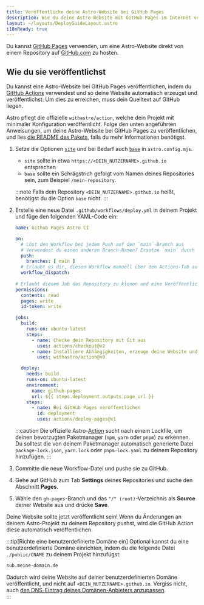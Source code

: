 ```yaml
---
title: Veröffentliche deine Astro-Website bei GitHub Pages
description: Wie du deine Astro-Website mit GitHub Pages im Internet veröffentlichst.
layout: ~/layouts/DeployGuideLayout.astro
i18nReady: true
---
```


Du kannst [GitHub Pages](https://pages.github.com/) verwenden, um eine Astro-Website direkt von einem Repository auf [GitHub.com](https://github.com/) zu hosten.

## Wie du sie veröffentlichst

Du kannst eine Astro-Website bei GitHub Pages veröffentlichen, indem du [GitHub Actions](https://github.com/features/actions) verwendest und so deine Website automatisch erzeugst und veröffentlichst. Um dies zu erreichen, muss dein Quelltext auf GitHub liegen.

Astro pflegt die offizielle `withastro/action`, welche dein Projekt mit minimaler Konfiguration veröffentlicht. Folge den unten angeführten Anweisungen, um deine Astro-Website bei GitHub Pages zu veröffentlichen, und lies [die README des Pakets](https://github.com/withastro/action), falls du mehr Informationen benötigst.

1. Setze die Optionen [`site`](/de/reference/configuration-reference/#site) und bei Bedarf auch [`base`](/de/reference/configuration-reference/#base) in `astro.config.mjs`.
    - `site` sollte in etwa `https://<DEIN_NUTZERNAME>.github.io` entsprechen
    - `base` sollte ein Schrägstrich gefolgt vom Namen deines Repositories sein, zum Beispiel `/mein-repository`.
    
    :::note
    Falls dein Repository `<DEIN_NUTZERNAME>.github.io` heißt, benötigst du die Option `base` nicht.
    :::

2. Erstelle eine neue Datei `.github/workflows/deploy.yml` in deinem Projekt und füge den folgenden YAML-Code ein:

    ```yaml
    name: Github Pages Astro CI

    on:
      # Löst den Workflow bei jedem Push auf den `main`-Branch aus
      # Verwendest du einen anderen Branch-Namen? Ersetze `main` durch den Namen deines Branches
      push:
        branches: [ main ]
      # Erlaubt es dir, diesen Workflow manuell über den Actions-Tab auf GitHub zu starten
      workflow_dispatch:
      
    # Erlaubt diesem Job das Repository zu klonen und eine Veröffentlichung bei GitHub Pages zu erstellen
    permissions:
      contents: read
      pages: write
      id-token: write

    jobs:
      build:
        runs-on: ubuntu-latest
        steps:
          - name: Checke dein Repository mit Git aus
            uses: actions/checkout@v2          
          - name: Installiere Abhängigkeiten, erzeuge deine Website und lade sie hoch
            uses: withastro/action@v0

      deploy:
        needs: build
        runs-on: ubuntu-latest
        environment:
          name: github-pages
          url: ${{ steps.deployment.outputs.page_url }}
        steps:
          - name: Bei GitHub Pages veröffentlichen
            id: deployment
            uses: actions/deploy-pages@v1
    ```
    
    :::caution
    Die offizielle Astro-[Action](https://github.com/withastro/action) sucht nach einem Lockfile, um deinen bevorzugten Paketmanager (`npm`, `yarn` oder `pnpm`) zu erkennen. Du solltest die von deinem Paketmanager automatisch generierte Datei `package-lock.json`, `yarn.lock` oder `pnpm-lock.yaml` zu deinem Repository hinzufügen.
    :::

3. Committe die neue Workflow-Datei und pushe sie zu GitHub.

4. Gehe auf GitHub zum Tab **Settings** deines Repositories und suche den Abschnitt **Pages**.  

5. Wähle den `gh-pages`-Branch und das `"/" (root)`-Verzeichnis als **Source** deiner Website aus und drücke **Save**.  
  
Deine Website sollte jetzt veröffentlicht sein! Wenn du Änderungen an deinem Astro-Projekt zu deinem Repository pushst, wird die GitHub Action diese automatisch veröffentlichen.

:::tip[Richte eine benutzerdefinierte Domäne ein]
Optional kannst du eine benutzerdefinierte Domäne einrichten, indem du die folgende Datei `./public/CNAME` zu deinem Projekt hinzufügst:

```txt title="public/CNAME"
sub.meine-domain.de
```

Dadurch wird deine Website auf deiner benutzerdefinierten Domäne veröffentlicht, und nicht auf `<DEIN_NUTZERNAME>.github.io`. Vergiss nicht, auch [den DNS-Eintrag deines Domänen-Anbieters anzupassen](https://docs.github.com/en/pages/configuring-a-custom-domain-for-your-github-pages-site/managing-a-custom-domain-for-your-github-pages-site#configuring-a-subdomain).   
:::
